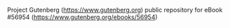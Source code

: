 Project Gutenberg (https://www.gutenberg.org) public repository for
eBook #56954 (https://www.gutenberg.org/ebooks/56954)
